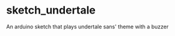 # sketch_undertale

<!--
#groups
Arduino

#languages
Arduino

#frames and libs

-->

An arduino sketch that plays undertale sans' theme with a buzzer
